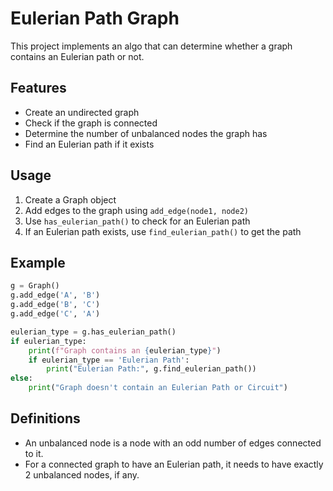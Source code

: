 # Eulerian Path Graph

This project implements an algo that can determine whether a graph contains an Eulerian path or not.

## Features

- Create an undirected graph
- Check if the graph is connected
- Determine the number of unbalanced nodes the graph has
- Find an Eulerian path if it exists

## Usage

1. Create a Graph object
2. Add edges to the graph using `add_edge(node1, node2)`
3. Use `has_eulerian_path()` to check for an Eulerian path
4. If an Eulerian path exists, use `find_eulerian_path()` to get the path

## Example

```python
g = Graph()
g.add_edge('A', 'B')
g.add_edge('B', 'C')
g.add_edge('C', 'A')

eulerian_type = g.has_eulerian_path()
if eulerian_type:
    print(f"Graph contains an {eulerian_type}")
    if eulerian_type == 'Eulerian Path':
        print("Eulerian Path:", g.find_eulerian_path())
else:
    print("Graph doesn't contain an Eulerian Path or Circuit")
```

## Definitions

- An unbalanced node is a node with an odd number of edges connected to it.
- For a connected graph to have an Eulerian path, it needs to have exactly 2 unbalanced nodes, if any.
